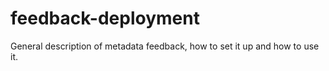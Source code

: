 # feedback-deployment
General description of metadata feedback, how to set it up and how to use it.
